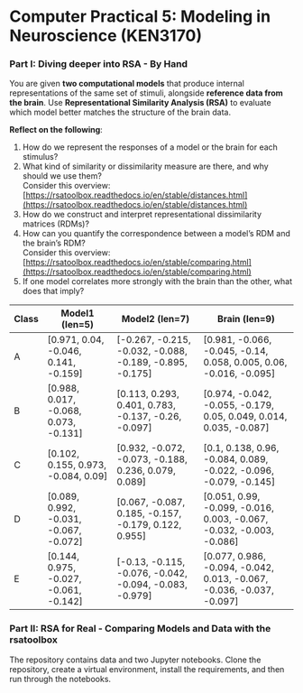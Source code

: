 # Computer Practical 5: Modeling in Neuroscience (KEN3170)

### Part I: Diving deeper into RSA - By Hand

You are given **two computational models** that produce internal representations of the same set of stimuli, alongside **reference data from the brain**. Use **Representational Similarity Analysis (RSA)** to evaluate which model better matches the structure of the brain data.  

**Reflect on the following**:

1. How do we represent the responses of a model or the brain for each stimulus?
2. What kind of similarity or dissimilarity measure are there, and why should we use them?  
Consider this overview: [https://rsatoolbox.readthedocs.io/en/stable/distances.html](https://rsatoolbox.readthedocs.io/en/stable/distances.html)
3. How do we construct and interpret representational dissimilarity matrices (RDMs)?
4. How can you quantify the correspondence between a model’s RDM and the brain’s RDM?  
Consider this overview: [https://rsatoolbox.readthedocs.io/en/stable/comparing.html](https://rsatoolbox.readthedocs.io/en/stable/comparing.html)  
5. If one model correlates more strongly with the brain than the other, what does that imply?  

| Class | Model1 (len=5) | Model2 (len=7) | Brain (len=9) |
| --- | --- | --- | --- |
| A   | \[0.971, 0.04, -0.046, 0.141, -0.159\] | \[-0.267, -0.215, -0.032, -0.088, -0.189, -0.895, -0.175\] | \[0.981, -0.066, -0.045, -0.14, 0.058, 0.005, 0.06, -0.016, -0.095\] |
| B   | \[0.988, 0.017, -0.068, 0.073, -0.131\] | \[0.113, 0.293, 0.401, 0.783, -0.137, -0.26, -0.097\] | \[0.974, -0.042, -0.055, -0.179, 0.05, 0.049, 0.014, 0.035, -0.087\] |
| C   | \[0.102, 0.155, 0.973, -0.084, 0.09\] | \[0.932, -0.072, -0.073, -0.188, 0.236, 0.079, 0.089\] | \[0.1, 0.138, 0.96, -0.084, 0.089, -0.022, -0.096, -0.079, -0.145\] |
| D   | \[0.089, 0.992, -0.031, -0.067, -0.072\] | \[0.067, -0.087, 0.185, -0.157, -0.179, 0.122, 0.955\] | \[0.051, 0.99, -0.099, -0.016, 0.003, -0.067, -0.032, -0.003, -0.086\] |
| E   | \[0.144, 0.975, -0.027, -0.061, -0.142\] | \[-0.13, -0.115, -0.076, -0.042, -0.094, -0.083, -0.979\] | \[0.077, 0.986, -0.094, -0.042, 0.013, -0.067, -0.036, -0.037, -0.097\] |

### Part II: RSA for Real - Comparing Models and Data with the rsatoolbox

The repository contains data and two Jupyter notebooks. Clone the repository, create a virtual environment, install the requirements, and then run through the notebooks.
